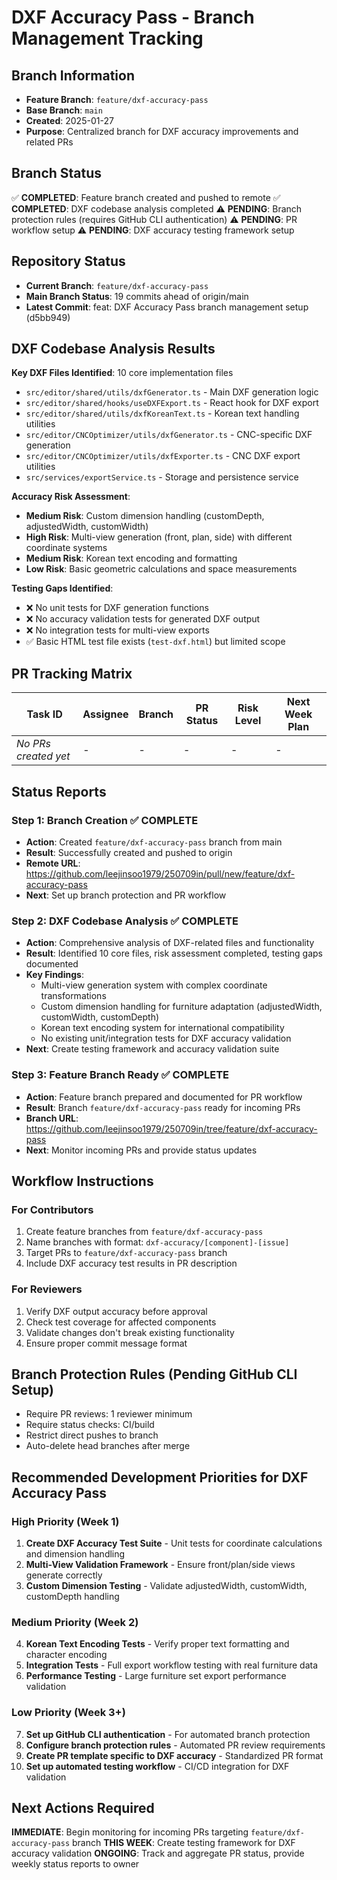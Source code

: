 # DXF Accuracy Pass - Branch Management Tracking

## Branch Information
- **Feature Branch**: `feature/dxf-accuracy-pass`
- **Base Branch**: `main`
- **Created**: 2025-01-27
- **Purpose**: Centralized branch for DXF accuracy improvements and related PRs

## Branch Status
✅ **COMPLETED**: Feature branch created and pushed to remote
✅ **COMPLETED**: DXF codebase analysis completed
⚠️ **PENDING**: Branch protection rules (requires GitHub CLI authentication)
⚠️ **PENDING**: PR workflow setup
⚠️ **PENDING**: DXF accuracy testing framework setup

## Repository Status
- **Current Branch**: `feature/dxf-accuracy-pass`
- **Main Branch Status**: 19 commits ahead of origin/main
- **Latest Commit**: feat: DXF Accuracy Pass branch management setup (d5bb949)

## DXF Codebase Analysis Results
**Key DXF Files Identified**: 10 core implementation files
- `src/editor/shared/utils/dxfGenerator.ts` - Main DXF generation logic
- `src/editor/shared/hooks/useDXFExport.ts` - React hook for DXF export
- `src/editor/shared/utils/dxfKoreanText.ts` - Korean text handling utilities
- `src/editor/CNCOptimizer/utils/dxfGenerator.ts` - CNC-specific DXF generation
- `src/editor/CNCOptimizer/utils/dxfExporter.ts` - CNC DXF export utilities
- `src/services/exportService.ts` - Storage and persistence service

**Accuracy Risk Assessment**: 
- **Medium Risk**: Custom dimension handling (customDepth, adjustedWidth, customWidth)
- **High Risk**: Multi-view generation (front, plan, side) with different coordinate systems
- **Medium Risk**: Korean text encoding and formatting
- **Low Risk**: Basic geometric calculations and space measurements

**Testing Gaps Identified**:
- ❌ No unit tests for DXF generation functions
- ❌ No accuracy validation tests for generated DXF output
- ❌ No integration tests for multi-view exports
- ✅ Basic HTML test file exists (`test-dxf.html`) but limited scope

## PR Tracking Matrix

| Task ID | Assignee | Branch | PR Status | Risk Level | Next Week Plan |
|---------|----------|--------|-----------|------------|----------------|
| _No PRs created yet_ | - | - | - | - | - |

## Status Reports

### Step 1: Branch Creation ✅ COMPLETE
- **Action**: Created `feature/dxf-accuracy-pass` branch from main
- **Result**: Successfully created and pushed to origin
- **Remote URL**: https://github.com/leejinsoo1979/250709in/pull/new/feature/dxf-accuracy-pass
- **Next**: Set up branch protection and PR workflow

### Step 2: DXF Codebase Analysis ✅ COMPLETE
- **Action**: Comprehensive analysis of DXF-related files and functionality
- **Result**: Identified 10 core files, risk assessment completed, testing gaps documented
- **Key Findings**: 
  - Multi-view generation system with complex coordinate transformations
  - Custom dimension handling for furniture adaptation (adjustedWidth, customWidth, customDepth)
  - Korean text encoding system for international compatibility
  - No existing unit/integration tests for DXF accuracy validation
- **Next**: Create testing framework and accuracy validation suite

### Step 3: Feature Branch Ready ✅ COMPLETE
- **Action**: Feature branch prepared and documented for PR workflow
- **Result**: Branch `feature/dxf-accuracy-pass` ready for incoming PRs
- **Branch URL**: https://github.com/leejinsoo1979/250709in/tree/feature/dxf-accuracy-pass
- **Next**: Monitor incoming PRs and provide status updates

## Workflow Instructions

### For Contributors
1. Create feature branches from `feature/dxf-accuracy-pass`
2. Name branches with format: `dxf-accuracy/[component]-[issue]`
3. Target PRs to `feature/dxf-accuracy-pass` branch
4. Include DXF accuracy test results in PR description

### For Reviewers
1. Verify DXF output accuracy before approval
2. Check test coverage for affected components
3. Validate changes don't break existing functionality
4. Ensure proper commit message format

## Branch Protection Rules (Pending GitHub CLI Setup)
- Require PR reviews: 1 reviewer minimum
- Require status checks: CI/build
- Restrict direct pushes to branch
- Auto-delete head branches after merge

## Recommended Development Priorities for DXF Accuracy Pass

### High Priority (Week 1)
1. **Create DXF Accuracy Test Suite** - Unit tests for coordinate calculations and dimension handling
2. **Multi-View Validation Framework** - Ensure front/plan/side views generate correctly
3. **Custom Dimension Testing** - Validate adjustedWidth, customWidth, customDepth handling

### Medium Priority (Week 2)
4. **Korean Text Encoding Tests** - Verify proper text formatting and character encoding
5. **Integration Tests** - Full export workflow testing with real furniture data
6. **Performance Testing** - Large furniture set export performance validation

### Low Priority (Week 3+)
7. **Set up GitHub CLI authentication** - For automated branch protection
8. **Configure branch protection rules** - Automated PR review requirements
9. **Create PR template specific to DXF accuracy** - Standardized PR format
10. **Set up automated testing workflow** - CI/CD integration for DXF validation

## Next Actions Required
**IMMEDIATE**: Begin monitoring for incoming PRs targeting `feature/dxf-accuracy-pass` branch
**THIS WEEK**: Create testing framework for DXF accuracy validation
**ONGOING**: Track and aggregate PR status, provide weekly status reports to owner